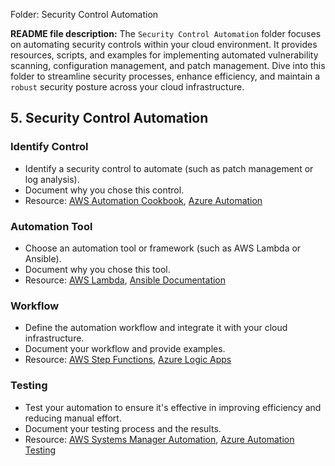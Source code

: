 Folder: Security Control Automation

**README file description:**
The `Security Control Automation` folder focuses on automating security controls within your cloud environment. It provides resources, scripts, and examples for implementing automated vulnerability scanning, configuration management, and patch management. Dive into this folder to streamline security processes, enhance efficiency, and maintain a `robust` security posture across your cloud infrastructure.

## 5. Security Control Automation

### Identify Control
- Identify a security control to automate (such as patch management or log analysis).
- Document why you chose this control.
- Resource: [AWS Automation Cookbook](https://aws.amazon.com/whitepapers/automating-security-in-aws/), [Azure Automation](https://docs.microsoft.com/en-us/azure/automation/automation-intro)

### Automation Tool
- Choose an automation tool or framework (such as AWS Lambda or Ansible).
- Document why you chose this tool.
- Resource: [AWS Lambda](https://docs.aws.amazon.com/lambda/latest/dg/welcome.html), [Ansible Documentation](https://docs.ansible.com/ansible/latest/index.html)

### Workflow
- Define the automation workflow and integrate it with your cloud infrastructure.
- Document your workflow and provide examples.
- Resource: [AWS Step Functions](https://aws.amazon.com/step-functions/), [Azure Logic Apps](https://docs.microsoft.com/en-us/azure/logic-apps/logic-apps-overview)

### Testing
- Test your automation to ensure it's effective in improving efficiency and reducing manual effort.
- Document your testing process and the results.
- Resource: [AWS Systems Manager Automation](https://docs.aws.amazon.com/systems-manager/latest/userguide/systems-manager-automation.html), [Azure Automation Testing](https://docs.microsoft.com/en-us/azure/automation/automation-first-runbook-textual)


